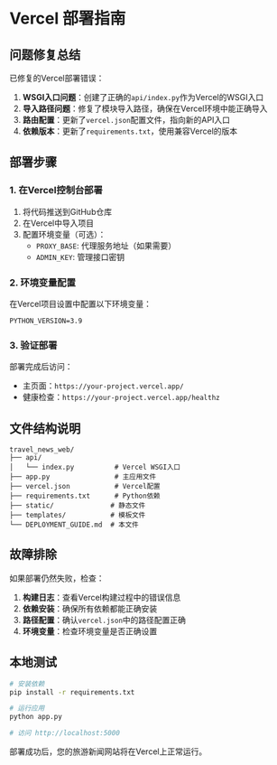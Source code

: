 # Vercel 部署指南

## 问题修复总结

已修复的Vercel部署错误：

1. **WSGI入口问题**：创建了正确的`api/index.py`作为Vercel的WSGI入口
2. **导入路径问题**：修复了模块导入路径，确保在Vercel环境中能正确导入
3. **路由配置**：更新了`vercel.json`配置文件，指向新的API入口
4. **依赖版本**：更新了`requirements.txt`，使用兼容Vercel的版本

## 部署步骤

### 1. 在Vercel控制台部署

1. 将代码推送到GitHub仓库
2. 在Vercel中导入项目
3. 配置环境变量（可选）：
   - `PROXY_BASE`: 代理服务地址（如果需要）
   - `ADMIN_KEY`: 管理接口密钥

### 2. 环境变量配置

在Vercel项目设置中配置以下环境变量：

```
PYTHON_VERSION=3.9
```

### 3. 验证部署

部署完成后访问：
- 主页面：`https://your-project.vercel.app/`
- 健康检查：`https://your-project.vercel.app/healthz`

## 文件结构说明

```
travel_news_web/
├── api/
│   └── index.py          # Vercel WSGI入口
├── app.py                # 主应用文件
├── vercel.json           # Vercel配置
├── requirements.txt      # Python依赖
├── static/              # 静态文件
├── templates/           # 模板文件
└── DEPLOYMENT_GUIDE.md  # 本文件
```

## 故障排除

如果部署仍然失败，检查：

1. **构建日志**：查看Vercel构建过程中的错误信息
2. **依赖安装**：确保所有依赖都能正确安装
3. **路径配置**：确认`vercel.json`中的路径配置正确
4. **环境变量**：检查环境变量是否正确设置

## 本地测试

```bash
# 安装依赖
pip install -r requirements.txt

# 运行应用
python app.py

# 访问 http://localhost:5000
```

部署成功后，您的旅游新闻网站将在Vercel上正常运行。